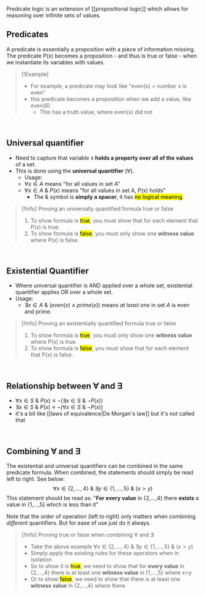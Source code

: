 Predicate logic is an extension of [[propositional logic]] which allows for reasoning over infinite sets of values.

## Predicates
A predicate is essentially a proposition with a piece of information missing. The predicate P(x) becomes a proposition - and thus is true or false - when we instantiate its variables with values.

> [!Example]
> - For example, a predicate may look like "even(x) = number x is even"
> - this predicate becomes a proposition when we add a value, like even(6)
> 	- This has a truth value, where even(x) did not

<br>

## Universal quantifier
- Need to capture that variable x **holds a property over all of the values** of a set.
- This is done using the **universal quantifier** ($\forall$).
	- Usage:
	- $\forall x \in A$ means "for all values in set A"
	-  $\forall x \in A \  \&\  P(x)$ means "for all values in set A, P(x) holds"
		- The $\&$ symbol is **simply a spacer**, it has <mark class="hltr-blue">no logical meaning</mark>.

> [!Info] Proving an universally quantified formula true or false
>1. To show formula is <mark class="hltr-green">true</mark>, you must show that for each element that P(x) is true.
>2. To show formula is <mark class="hltr-red">false</mark>, you must only show one **witness value** where P(x) is false.

<br>

## Existential Quantifier
- Where universal quantifier is AND applied over a whole set, existential quantifier applies OR over a whole set.
- Usage:
	- $\exists x \in A\ \&\  (even(x) \land prime(x))$ means *at least one* in set $A$ is even and prime.

> [!Info] Proving an existentially quantified formula true or false
> 1. To show formula is <mark class="hltr-green">true</mark>, you must only show one **witness value** where P(x) is true.
> 2. To show formula is <mark class="hltr-red">false</mark>, you must show that for each element that P(x) is false.

<br>

## Relationship between $\forall$ and $\exists$
- $\forall x \in S \ \& \ P(x) \equiv ¬(\exists x \in S \ \& \ ¬P(x))$
- $\exists x \in S \ \& \ P(x) \equiv ¬(\forall x \in S \ \& \ ¬P(x))$
- it's a bit like [[laws of equivalence|De Morgan's law]] but it's not called that
<br>

## Combining $\forall$ and $\exists$
The existential and universal quantifiers can be combined in the same predicate formula. When combined, the statements should simply be read left to right. See below:
$$
\forall x \in \{2,...,4\} \ \& \ \exists y \in \{1,...,5\}\ \& \ (x>y)
$$
This statement should be read as:
"**For every value** in {2,...,4} there **exists** a value in {1,...,5} which is less than it"

Note that the order of operation (left to right) only matters when combining *different* quantifiers. But for ease of use just do it always.


> [!Info] Proving true or false when combining $\forall$ and $\exists$
> - Take the above example $\forall x \in \{2,...,4\} \ \& \ \exists y \in \{1,...,5\}\ \& \ (x>y)$
> - Simply apply the existing rules for these operators when in isolation
> - So to show it is <mark class="hltr-green">true</mark>, we need to show that for **every value** in {2,...,4} there is at least one **witness value** in {1,...,5} where x>y
> - Or to show <mark class="hltr-red">false</mark>, we need to show that there is at least one **witness value** in {2,...,4} where there 